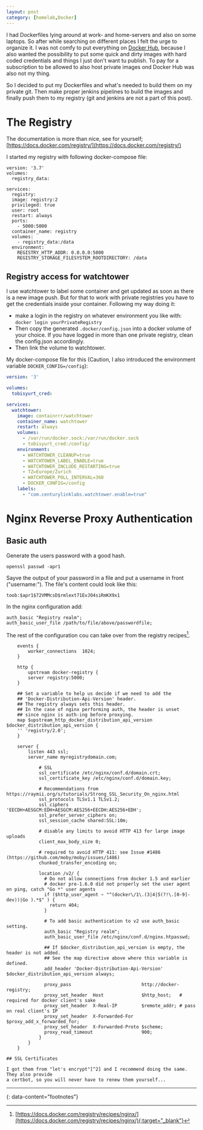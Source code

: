 ```yaml
---
layout: post
category: [homelab,Docker]
---
```


I had Dockerfiles lying around at work- and home-servers and also on some laptops.
So after while searching on different places I felt the urge to organize it. I was
not comfy to put everything on [Docker Hub](https://hub.docker.com/), because
I also wanted the possibility to put some quick and dirty images with hard coded 
credentials and things I just don't want tu publish. To pay for a subscription to
be allowed to also host private images ond Docker Hub was also not my thing.

So I decided to put my Dockerfiles and what's needed to build them on my private git.
Then make proper jenkins pipelines to build the images and finally push them to my
registry (git and jenkins are not a part of this post).

# The Registry

The documentation is more than nice, see for yourself; 
[https://docs.docker.com/registry/](https://docs.docker.com/registry/)

I started my registry with following docker-compose file:

    version: '3.7'
    volumes:
      registry_data:

    services:
      registry:
      image: registry:2
      privileged: true
      user: root
      restart: always
      ports:
        - 5000:5000
      container_name: registry
      volumes:
        - registry_data:/data
      environment:
        REGISTRY_HTTP_ADDR: 0.0.0.0:5000
        REGISTRY_STORAGE_FILESYSTEM_ROOTDIRECTORY: /data

## Registry access for watchtower

I use watchtower to label some container and get updated as soon as there is a new
image push. But for that to work with private registries you have to get the
credentials inside your container. Following my way doing it:

* make a login in the registry on whatever environment you like with:
  `docker login yourPrivateRegistry`
* Then copy the generated `.docker/config.json` into a docker volume of your choice.
If you have logged in more than one private registry, clean the config.json accordingly.
* Then link the volume to watchtower.

My docker-compose file for this (Caution, I also introduced the environment variable
`DOCKER_CONFIG=/config`):

```yaml
version: '3'

volumes:
  tobisyurt_cred:

services:
  watchtower:
    image: containrrr/watchtower
    container_name: watchtower
    restart: always
    volumes:
      - /var/run/docker.sock:/var/run/docker.sock
      - tobisyurt_cred:/config/
    environment:
      - WATCHTOWER_CLEANUP=true
      - WATCHTOWER_LABEL_ENABLE=true
      - WATCHTOWER_INCLUDE_RESTARTING=true
      - TZ=Europe/Zurich
      - WATCHTOWER_POLL_INTERVAL=360
      - DOCKER_CONFIG=/config
    labels:
      - "com.centurylinklabs.watchtower.enable=true"

```

# Nginx Reverse Proxy Authentication

## Basic auth

Generate the users password with a good hash.

    openssl passwd -apr1

Sayve the output of your password in a file and put a username in front ("username:").
The file's content could look like this:

    toob:$apr1$72VMMcsD$rmlext71EvJO4siRmKX9x1

In the nginx configuration add:

    auth_basic "Registry realm";
    auth_basic_user_file /path/to/file/above/passwordfile;
    
The rest of the configuration cou can take over from the registry recipes[^1].
```
    events {
        worker_connections  1024;
    }
    
    http {
        upstream docker-registry {
        server registry:5000;
    }
    
    ## Set a variable to help us decide if we need to add the
    ## 'Docker-Distribution-Api-Version' header.
    ## The registry always sets this header.
    ## In the case of nginx performing auth, the header is unset
    ## since nginx is auth-ing before proxying.
    map $upstream_http_docker_distribution_api_version $docker_distribution_api_version {
    '' 'registry/2.0';
    }
    
    server {
        listen 443 ssl;
        server_name myregistrydomain.com;
        
            # SSL
            ssl_certificate /etc/nginx/conf.d/domain.crt;
            ssl_certificate_key /etc/nginx/conf.d/domain.key;
        
            # Recommendations from https://raymii.org/s/tutorials/Strong_SSL_Security_On_nginx.html
            ssl_protocols TLSv1.1 TLSv1.2;
            ssl_ciphers 'EECDH+AESGCM:EDH+AESGCM:AES256+EECDH:AES256+EDH';
            ssl_prefer_server_ciphers on;
            ssl_session_cache shared:SSL:10m;
        
            # disable any limits to avoid HTTP 413 for large image uploads
            client_max_body_size 0;
        
            # required to avoid HTTP 411: see Issue #1486 (https://github.com/moby/moby/issues/1486)
            chunked_transfer_encoding on;
        
            location /v2/ {
              # Do not allow connections from docker 1.5 and earlier
              # docker pre-1.6.0 did not properly set the user agent on ping, catch "Go *" user agents
              if ($http_user_agent ~ "^(docker\/1\.(3|4|5(?!\.[0-9]-dev))|Go ).*$" ) {
                return 404;
              }
        
              # To add basic authentication to v2 use auth_basic setting.
              auth_basic "Registry realm";
              auth_basic_user_file /etc/nginx/conf.d/nginx.htpasswd;
        
              ## If $docker_distribution_api_version is empty, the header is not added.
              ## See the map directive above where this variable is defined.
              add_header 'Docker-Distribution-Api-Version' $docker_distribution_api_version always;
        
              proxy_pass                          http://docker-registry;
              proxy_set_header  Host              $http_host;   # required for docker client's sake
              proxy_set_header  X-Real-IP         $remote_addr; # pass on real client's IP
              proxy_set_header  X-Forwarded-For   $proxy_add_x_forwarded_for;
              proxy_set_header  X-Forwarded-Proto $scheme;
              proxy_read_timeout                  900;
            }
        }
    }

## SSL Certificates

I got them from "let's encrypt"[^2] and I recommend doing the same. They also provide
a certbot, so you will never have to renew them yourself...
```

---
{: data-content="footnotes"}

[^1]: [https://docs.docker.com/registry/recipes/nginx/](https://docs.docker.com/registry/recipes/nginx/){:target="_blank"}
[^2]: [https://letsencrypt.org/](https://letsencrypt.org/){:target="_blank"}
